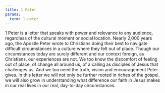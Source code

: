 ```yaml
---
title: 1 Peter
params:
  term: 1-peter
---
```


1 Peter is a letter that speaks with power and relevance to any audience, regardless of the cultural moment or social location. Nearly 2,000 years ago, the Apostle Peter wrote to Christians doing their best to navigate difficult circumstances in a culture where they felt out of place. Though our circumstances today are surely different and our context foreign, as Christians, our experiences are not. We too know the discomfort of feeling out of place, of change all around us, of a calling as disciples of Jesus that challenges us. And we too need the truth, vision and encouragement Peter gives. In this letter we will not only be further rooted in riches of the gospel, we will also grow in understanding what difference our faith in Jesus makes in our real lives in our real, day-to-day circumstances.
